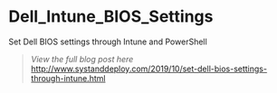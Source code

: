 # Dell_Intune_BIOS_Settings
Set Dell BIOS settings through Intune and PowerShell

> *View the full blog post here*
http://www.systanddeploy.com/2019/10/set-dell-bios-settings-through-intune.html
